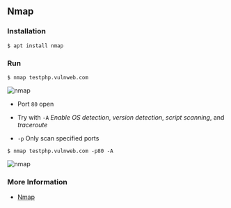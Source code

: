 ## Nmap

### Installation
```
$ apt install nmap
```

### Run
```
$ nmap testphp.vulnweb.com
```

![nmap](https://i.ibb.co/5B8XGYJ/nmap.jpg)

* Port `80` open

* Try with `-A` _Enable OS detection_, _version detection_, _script scanning_, and _traceroute_

* `-p` Only scan specified ports

```
$ nmap testphp.vulnweb.com -p80 -A
```

![nmap](https://i.ibb.co/dGfKLSr/nmap.jpg)

### More Information

* [Nmap](https://nmap.org/book/man.html)
